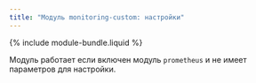 ```yaml
---
title: "Модуль monitoring-custom: настройки"
---
```


{% include module-bundle.liquid %}

Модуль работает если включен модуль `prometheus` и не имеет параметров для настройки.
